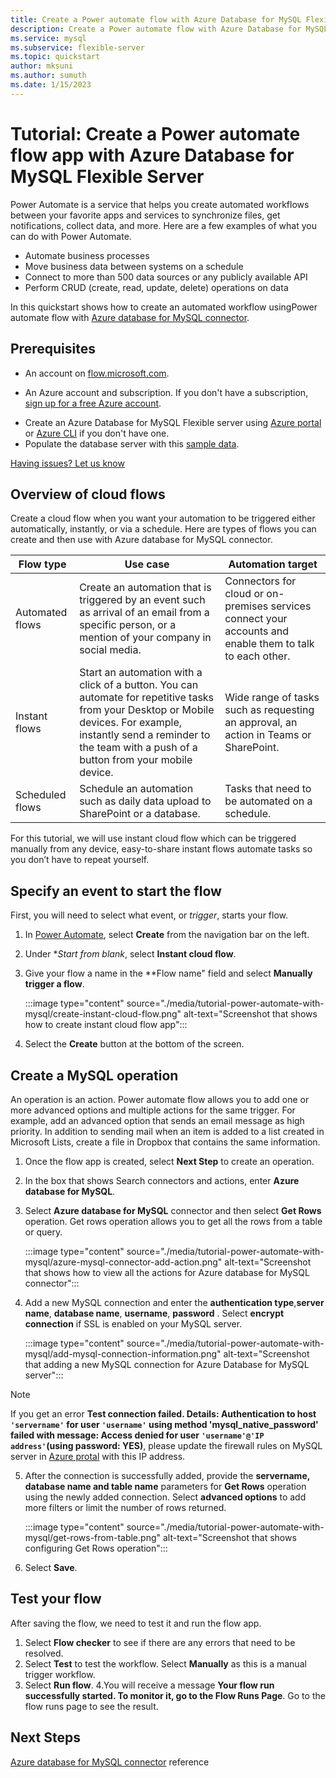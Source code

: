 ```yaml
---
title: Create a Power automate flow with Azure Database for MySQL Flexible Server
description: Create a Power automate flow with Azure Database for MySQL Flexible Server
ms.service: mysql
ms.subservice: flexible-server
ms.topic: quickstart
author: mksuni
ms.author: sumuth 
ms.date: 1/15/2023
---
```


# Tutorial: Create a Power automate flow app with Azure Database for MySQL Flexible Server

Power Automate is a service that helps you create automated workflows between your favorite apps and services to synchronize files, get notifications, collect data, and more. Here are a few examples of what you can do with Power Automate.

- Automate business processes 
- Move business data between systems on a schedule
- Connect to more than 500 data sources or any publicly available API
- Perform CRUD (create, read, update, delete) operations on data 

In this quickstart shows how to create an automated workflow usingPower automate flow with [Azure database for MySQL connector](/connectors/azuremysql/).

## Prerequisites

* An account on [flow.microsoft.com](https://flow.microsoft.com).

* An Azure account and subscription. If you don't have a subscription, [sign up for a free Azure account](https://azure.microsoft.com/free).

- Create an Azure Database for MySQL Flexible server using [Azure portal](./quickstart-create-server-portal.md) <br/> or [Azure CLI](./quickstart-create-server-cli.md) if you don't have one.
- Populate the database server with this [sample data](https://raw.githubusercontent.com/Azure-Samples/mysql-database-samples/main/mysqltutorial.org/mysql-classicmodesl.sql).

[Having issues? Let us know](https://github.com/MicrosoftDocs/azure-docs/issues)

## Overview of cloud flows

Create a cloud flow when you want your automation to be triggered either automatically, instantly, or via a schedule. Here are types of flows you can create and then use with Azure database for MySQL connector.

| **Flow type**                                                                       | **Use case**                                                                                  | **Automation target**                                                                             |
|-------------------------------------------------------------------------------------------|-----------------------------------------------------------------------------------------------|----------------------------------------------------------------------------------------|
| Automated flows              | Create an automation that is triggered by an event such as arrival of an email from a specific person, or a mention of your company in social media.| Connectors for cloud or on-premises services connect your accounts and enable them to talk to each other. |
| Instant flows             | Start an automation with a click of a button. You can automate for repetitive tasks from your Desktop or Mobile devices. For example, instantly send a reminder to the team with a push of a button from your mobile device.                      |     Wide range of tasks such as requesting an approval, an action in Teams or SharePoint.                                                                                |
| Scheduled flows                   | Schedule an automation such as daily data upload to SharePoint or a database.             |Tasks that need to be automated on a schedule.

For this tutorial, we will use instant cloud flow which can be triggered manually from any device, easy-to-share instant flows automate tasks so you don’t have to repeat yourself.

## Specify an event to start the flow
First, you will need to select what event, or *trigger*, starts your flow.

1. In [Power Automate](https://flow.microsoft.com), select **Create** from the navigation bar on the left.
2. Under **Start from blank*, select **Instant cloud flow**.
3. Give your flow a name in the **Flow name" field and select **Manually trigger a flow**. 

   :::image type="content" source="./media/tutorial-power-automate-with-mysql/create-instant-cloud-flow.png" alt-text="Screenshot that shows how to create instant cloud flow app":::
   
4. Select the **Create** button at the bottom of the screen.

## Create a MySQL operation 
An operation is an action. Power automate flow allows you to add one or more advanced options and multiple actions for the same trigger. For example, add an advanced option that sends an email message as high priority. In addition to sending mail when an item is added to a list created in Microsoft Lists, create a file in Dropbox that contains the same information.

1. Once the flow app is created, select **Next Step** to create an operation. 
2. In the box that shows Search connectors and actions, enter **Azure database for MySQL**.
3. Select **Azure database for MySQL** connector and then select **Get Rows** operation. Get rows operation allows you to get all the rows from a table or query. 

   :::image type="content" source="./media/tutorial-power-automate-with-mysql/azure-mysql-connector-add-action.png" alt-text="Screenshot that shows how to view all the actions for Azure database for MySQL connector":::

5. Add a new MySQL connection and enter the **authentication type**,**server name**, **database name**, **username**, **password** . Select **encrypt connection** if SSL is enabled on your MySQL server.

   :::image type="content" source="./media/tutorial-power-automate-with-mysql/add-mysql-connection-information.png" alt-text="Screenshot that adding a new MySQL connection for Azure Database for MySQL server":::

> [!NOTE] 
> If you get an error **Test connection failed. Details: Authentication to host `'servername'` for user `'username'` using method 'mysql_native_password' failed with message: Access denied for user `'username'@'IP address'`(using password: YES)**, please update the firewall rules on MySQL server in [Azure protal](https://portal.azure.com) with this IP address. 
 
5. After the connection is successfully added, provide the **servername, database name and table name** parameters for **Get Rows** operation using the newly added connection.  Select **advanced options** to add more filters or limit the number of rows returned.
  
   :::image type="content" source="./media/tutorial-power-automate-with-mysql/get-rows-from-table.png" alt-text="Screenshot that shows configuring Get Rows operation":::

6. Select **Save**.

## Test your flow
After saving the flow, we need to test it and run the flow app. 

1. Select **Flow checker** to see if there are any errors that need to be resolved. 
2. Select **Test** to test the workflow. Select **Manually** as this is a manual trigger workflow.
3. Select **Run flow**.
4.You will receive a message **Your flow run successfully started. To monitor it, go to the Flow Runs Page**. Go to the flow runs page to see the result.

## Next Steps
[Azure database for MySQL connector](/connectors/azuremysql/) reference 
